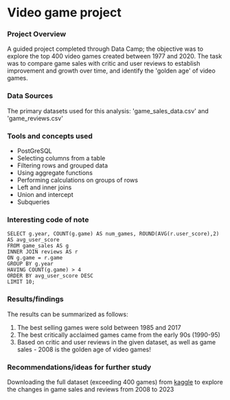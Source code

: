 # Video game project

### Project Overview
A guided project completed through Data Camp; the objective was to explore the top 400 video games created between 1977 and 2020. The task was to compare game sales with critic and user reviews to establish improvement and growth over time, and identify the 'golden age' of video games.

### Data Sources
The primary datasets used for this analysis: 'game_sales_data.csv' and 'game_reviews.csv'

### Tools and concepts used
- PostGreSQL
- Selecting columns from a table
- Filtering rows and grouped data
- Using aggregate functions
- Performing calculations on groups of rows
- Left and inner joins
- Union and intercept
- Subqueries

### Interesting code of note
```PostGreSQL:
SELECT g.year, COUNT(g.game) AS num_games, ROUND(AVG(r.user_score),2) AS avg_user_score
FROM game_sales AS g
INNER JOIN reviews AS r
ON g.game = r.game
GROUP BY g.year
HAVING COUNT(g.game) > 4
ORDER BY avg_user_score DESC
LIMIT 10;
```

### Results/findings
The results can be summarized as follows:
1. The best selling games were sold between 1985 and 2017
2. The best critically acclaimed games came from the early 90s (1990-95)
3. Based on critic and user reviews in the given dataset, as well as game sales - 2008 is the golden age of video games!

### Recommendations/ideas for further study
Downloading the full dataset (exceeding 400 games) from [kaggle](https://kaggle.com) to explore the changes in game sales and reviews from 2008 to 2023

